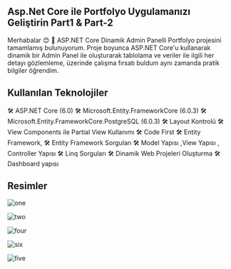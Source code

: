 
<h2>Asp.Net Core ile Portfolyo Uygulamanızı Geliştirin Part1 & Part-2 </h2> 
Merhabalar 😊 👋
ASP.NET Core Dinamik Admin Panelli Portfolyo projesini tamamlamış bulunuyorum. Proje boyunca ASP.NET Core'u kullanarak dinamik bir Admin Panel ile oluşturarak
tablolama ve veriler ile ilgili her detayı gözlemleme, üzerinde çalışma fırsatı buldum aynı zamanda pratik bilgiler öğrendim.

 <h2>Kullanılan Teknolojiler</h2>
🛠️ ASP.NET Core (6.0)
🛠️ Microsoft.Entity.FrameworkCore (6.0.3)
🛠️ Microsoft.Entity.FrameworkCore.PostgreSQL (6.0.3) 
🛠️ Layout Kontrolü
🛠️ View Components ile Partial View Kullanımı
🛠️ Code First
🛠️ Entity Framework,
🛠️ Entity Framework Sorguları
🛠️ Model Yapısı ,View Yapısı , Controller Yapısı
🛠️ Linq Sorguları
🛠️ Dinamik Web Projeleri Oluşturma
🛠️ Dashboard yapısı


<h2>Resimler</h2>

![one](https://github.com/user-attachments/assets/da227ba6-fcdd-4a0b-84bb-16c6f7de6e0d)

![two](https://github.com/user-attachments/assets/0278b53e-6f3f-49d8-92aa-24b1b38189de)

![four](https://github.com/user-attachments/assets/7c778587-b09d-4190-afcb-bfdbd31df5fc)

![six](https://github.com/user-attachments/assets/f57a3603-a9c2-47dc-a9eb-e7ad7977d997)

![five](https://github.com/user-attachments/assets/59f5391b-feb9-4f67-9b58-0860c69e10e0)
